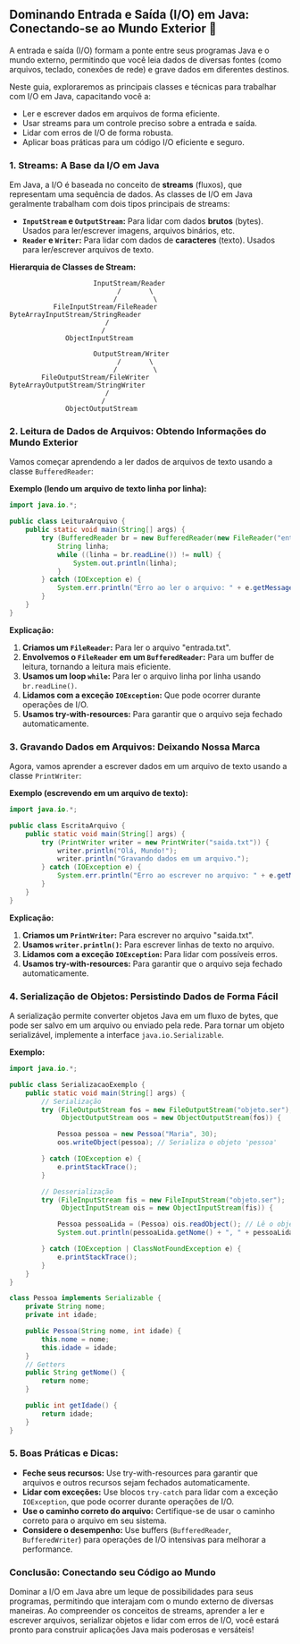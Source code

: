 ## Dominando Entrada e Saída (I/O) em Java: Conectando-se ao Mundo Exterior 🔌

A entrada e saída (I/O) formam a ponte entre seus programas Java e o mundo externo, permitindo que você leia dados de diversas fontes (como arquivos, teclado, conexões de rede) e grave dados em diferentes destinos.

Neste guia, exploraremos as principais classes e técnicas para trabalhar com I/O em Java, capacitando você a:

* Ler e escrever dados em arquivos de forma eficiente.
* Usar streams para um controle preciso sobre a entrada e saída.
* Lidar com erros de I/O de forma robusta.
* Aplicar boas práticas para um código I/O eficiente e seguro.

### 1.  Streams:  A Base da I/O em Java

Em Java, a I/O é baseada no conceito de **streams** (fluxos), que representam uma sequência de dados.  As classes de I/O em Java geralmente trabalham com dois tipos principais de streams:

* **`InputStream` e `OutputStream`:** Para lidar com dados **brutos** (bytes). Usados para ler/escrever imagens, arquivos binários, etc.
* **`Reader` e `Writer`:**  Para lidar com dados de **caracteres** (texto). Usados para ler/escrever arquivos de texto.

**Hierarquia de Classes de Stream:**

```
                     InputStream/Reader
                           /       \
                          /         \
           FileInputStream/FileReader  ByteArrayInputStream/StringReader
                        /
                       /
              ObjectInputStream
```

```
                     OutputStream/Writer
                           /       \
                          /         \
        FileOutputStream/FileWriter   ByteArrayOutputStream/StringWriter
                        /
                       /
              ObjectOutputStream
```

### 2.  Leitura de Dados de Arquivos: Obtendo Informações do Mundo Exterior

Vamos começar aprendendo a ler dados de arquivos de texto usando a classe `BufferedReader`:

**Exemplo (lendo um arquivo de texto linha por linha):**

```java
import java.io.*;

public class LeituraArquivo {
    public static void main(String[] args) {
        try (BufferedReader br = new BufferedReader(new FileReader("entrada.txt"))) { 
            String linha;
            while ((linha = br.readLine()) != null) {
                System.out.println(linha);
            }
        } catch (IOException e) {
            System.err.println("Erro ao ler o arquivo: " + e.getMessage());
        }
    }
}
```

**Explicação:**

1. **Criamos um `FileReader`:**  Para ler o arquivo "entrada.txt".
2. **Envolvemos o `FileReader` em um `BufferedReader`:**  Para um buffer de leitura, tornando a leitura mais eficiente.
3. **Usamos um loop `while`:**  Para ler o arquivo linha por linha usando `br.readLine()`.
4. **Lidamos com a exceção `IOException`:** Que pode ocorrer durante operações de I/O.
5. **Usamos try-with-resources:**  Para garantir que o arquivo seja fechado automaticamente.

### 3.  Gravando Dados em Arquivos:  Deixando Nossa Marca

Agora, vamos aprender a escrever dados em um arquivo de texto usando a classe `PrintWriter`:

**Exemplo (escrevendo em um arquivo de texto):**

```java
import java.io.*;

public class EscritaArquivo {
    public static void main(String[] args) {
        try (PrintWriter writer = new PrintWriter("saida.txt")) { 
            writer.println("Olá, Mundo!");
            writer.println("Gravando dados em um arquivo.");
        } catch (IOException e) {
            System.err.println("Erro ao escrever no arquivo: " + e.getMessage());
        }
    }
}
```

**Explicação:**

1. **Criamos um `PrintWriter`:** Para escrever no arquivo "saida.txt".
2. **Usamos `writer.println()`:** Para escrever linhas de texto no arquivo.
3. **Lidamos com a exceção `IOException`:**  Para lidar com possíveis erros.
4. **Usamos try-with-resources:** Para garantir que o arquivo seja fechado automaticamente.

### 4.  Serialização de Objetos:  Persistindo Dados de Forma Fácil

A serialização permite converter objetos Java em um fluxo de bytes, que pode ser salvo em um arquivo ou enviado pela rede.  Para tornar um objeto serializável, implemente a interface `java.io.Serializable`.

**Exemplo:**

```java
import java.io.*;

public class SerializacaoExemplo {
    public static void main(String[] args) {
        // Serialização
        try (FileOutputStream fos = new FileOutputStream("objeto.ser");
             ObjectOutputStream oos = new ObjectOutputStream(fos)) {

            Pessoa pessoa = new Pessoa("Maria", 30);
            oos.writeObject(pessoa); // Serializa o objeto 'pessoa'

        } catch (IOException e) {
            e.printStackTrace();
        }

        // Desserialização
        try (FileInputStream fis = new FileInputStream("objeto.ser");
             ObjectInputStream ois = new ObjectInputStream(fis)) {

            Pessoa pessoaLida = (Pessoa) ois.readObject(); // Lê o objeto do arquivo
            System.out.println(pessoaLida.getNome() + ", " + pessoaLida.getIdade()); 

        } catch (IOException | ClassNotFoundException e) {
            e.printStackTrace();
        }
    }
}

class Pessoa implements Serializable {
    private String nome;
    private int idade;

    public Pessoa(String nome, int idade) {
        this.nome = nome;
        this.idade = idade;
    }
    // Getters
    public String getNome() {
        return nome;
    }

    public int getIdade() {
        return idade;
    }
}
```

### 5.  Boas Práticas e Dicas:

* **Feche seus recursos:** Use try-with-resources para garantir que arquivos e outros recursos sejam fechados automaticamente.
* **Lidar com exceções:**  Use blocos `try-catch` para lidar com a exceção `IOException`, que pode ocorrer durante operações de I/O.
* **Use o caminho correto do arquivo:** Certifique-se de usar o caminho correto para o arquivo em seu sistema.
* **Considere o desempenho:**  Use buffers (`BufferedReader`, `BufferedWriter`) para operações de I/O intensivas para melhorar a performance.

### Conclusão:  Conectando seu Código ao Mundo

Dominar a I/O em Java abre um leque de possibilidades para seus programas, permitindo que interajam com o mundo externo de diversas maneiras.  Ao compreender os conceitos de streams, aprender a ler e escrever arquivos, serializar objetos e lidar com erros de I/O, você estará pronto para construir aplicações Java mais poderosas e versáteis! 


